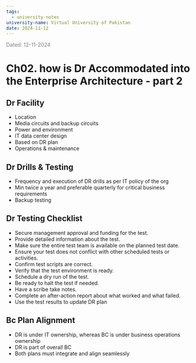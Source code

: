 ```yaml
---
tags:
  - university-notes
university-name: Virtual University of Pakistan
date: 2024-11-12
---
```


<span style="color: gray;">Dated: 12-11-2024</span>

# Ch02. how is Dr Accommodated into the Enterprise Architecture - part 2

## Dr Facility

- Location
- Media circuits and backup circuits
- Power and environment
- IT data center design
- Based on DR plan
- Operations & maintenance

## Dr Drills & Testing

- Frequency and execution of DR drills as per IT policy of the org
- Min twice a year and preferable quarterly for critical business requirements
- Backup testing

## Dr Testing Checklist

- Secure management approval and funding for the test.
- Provide detailed information about the test.
- Make sure the entire test team is available on the planned test date.
- Ensure your test does not conflict with other scheduled tests or activities.
- Confirm test scripts are correct.
- Verify that the test environment is ready.
- Schedule a dry run of the test.
- Be ready to halt the test if needed.
- Have a scribe take notes.
- Complete an after-action report about what worked and what failed.
- Use the test results to update DR plan

## Bc Plan Alignment

- DR is under IT ownership, whereas BC is under business operations ownership
- DR is part of overall BC
- Both plans must integrate and align seamlessly